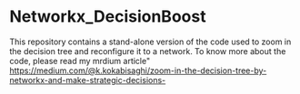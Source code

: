 # Networkx_DecisionBoost
This repository contains a stand-alone version of the code used to zoom in the decision tree and reconfigure it to a network. 
To know more about the code, please read my mrdium article" https://medium.com/@k.kokabisaghi/zoom-in-the-decision-tree-by-networkx-and-make-strategic-decisions-
